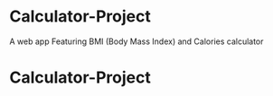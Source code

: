 # Calculator-Project
A web app Featuring BMI (Body Mass Index) and Calories calculator
# Calculator-Project
